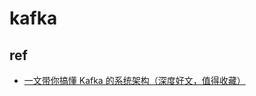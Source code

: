 # kafka

## ref
+ [一文带你搞懂 Kafka 的系统架构（深度好文，值得收藏）](https://www.cnblogs.com/datadance/p/16292991.html)